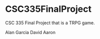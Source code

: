 
CSC335FinalProject
==================

CSC 335 Final Project that is a TRPG game.

Alan Garcia
David Aaron